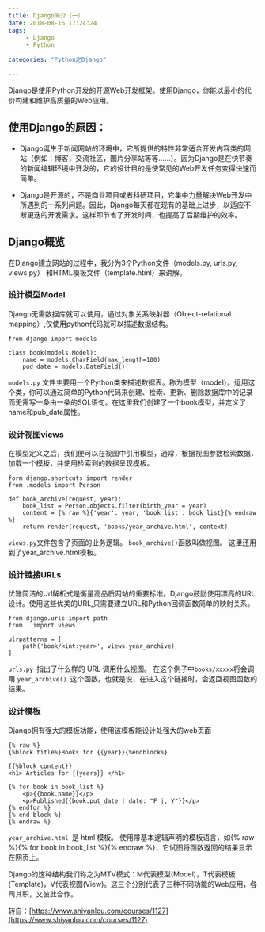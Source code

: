 ```yaml
---
title: Django简介（一）
date: 2018-08-16 17:24:24
tags: 
	 - Django
	 - Python
	
categories: "Python之Django"

---
```


Django是使用Python开发的开源Web开发框架。使用Django，你能以最小的代价构建和维护高质量的Web应用。<!--more-->

## 使用Django的原因：

- Django诞生于新闻网站的环境中，它所提供的特性非常适合开发内容类的网站（例如：博客，交流社区，图片分享站等等......）。因为Django是在快节奏的新闻编辑环境中开发的，它的设计目的是使常见的Web开发任务变得快速而简单。

- Django是开源的，不是商业项目或者科研项目，它集中力量解决Web开发中所遇到的一系列问题。因此，Django每天都在现有的基础上进步，以适应不断更迭的开发需求。这样即节省了开发时间，也提高了后期维护的效率。

## Django概览

在Django建立网站的过程中，我分为3个Python文件（models.py, urls.py, views.py） 和HTML模板文件（template.html）来讲解。

### 设计模型Model

Django无需数据库就可以使用，通过对象关系映射器（Object-relational mapping）,仅使用python代码就可以描述数据结构。

	from django import models

	class book(models.Model):
		name = models.CharField(max_length=100)
		pud_date = models.DateField()

`models.py`	文件主要用一个Python类来描述数据表。称为模型（model）。运用这个类，你可以通过简单的Python代码来创建、检索、更新、删除数据库中的记录而无需写一条由一条的SQL语句。在这里我们创建了一个book模型，并定义了name和pub_date属性。


### 设计视图views

在模型定义之后，我们便可以在视图中引用模型，通常，根据视图参数检索数据，加载一个模板，并使用检索到的数据呈现模板。

	form django.shortcuts import render
	from .models import Person

	def book_archive(request, year):
		book_list = Person.objects.filter(birth_year = year)
		content = {% raw %}{'year': year, 'book_list': book_list}{% endraw %}
		return render(request, 'books/year_archive.html', context)

`views.py`文件包含了页面的业务逻辑。 `book_archive()`函数叫做视图。 这里还用到了year_archive.html模板。


### 设计链接URLs

优雅简洁的Url解析式是衡量高品质网站的重要标准。Django鼓励使用漂亮的URL设计。使用这些优美的URL,只需要建立URL和Python回调函数简单的映射关系。

	from django.urls import path
	from . import views

	ulrpatterns = [
		path('book/<int:year>', views.year_archive)
	]

`urls.py `指出了什么样的 URL 调用什么视图。 在这个例子中` books/xxxxx `将会调用 `year_archive() `这个函数。也就是说，在进入这个链接时，会返回视图函数的结果。


### 设计模板

Django拥有强大的模板功能，使用该模板能设计处强大的web页面
	
	{% raw %}
	{%block title%}Books for {{year}}{%endblock%}
	
	{{%block content}}
	<h1> Articles for {{years}} </h1>
	
	{% for book in book_list %}
		<p>{{book.name}}</p>
		<p>Published{{book.put_date | date: "F j, Y"}}</p>
	{% endfor %}
	{% end block %}
	{% endraw %}

`year_archive.html `是 html 模板。 使用带基本逻辑声明的模板语言，如{% raw %}{% for book in book_list %}{% endraw %}，它试图将函数返回的结果显示在网页上。


Django的这种结构我们称之为MTV模式：M代表模型(Model)，T代表模板(Template)，V代表视图(View)。这三个分别代表了三种不同功能的Web应用，各司其职，又彼此合作。


转自：[https://www.shiyanlou.com/courses/1127](https://www.shiyanlou.com/courses/1127)